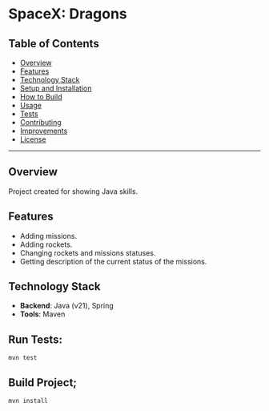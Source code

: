 # SpaceX: Dragons



## Table of Contents
- [Overview](#overview)
- [Features](#features)
- [Technology Stack](#technology-stack)
- [Setup and Installation](#setup-and-installation)
- [How to Build](#how-to-build)
- [Usage](#usage)
- [Tests](#tests)
- [Contributing](#contributing)
- [Improvements](#improvements)
- [License](#license)

---

## Overview
Project created for showing Java skills. 

## Features
- Adding missions.
- Adding rockets.
- Changing rockets and missions statuses.
- Getting description of the current status of the missions.

## Technology Stack
- **Backend**: Java (v21), Spring
- **Tools**: Maven

## Run Tests:
``mvn test``

## Build Project;
``mvn install``
